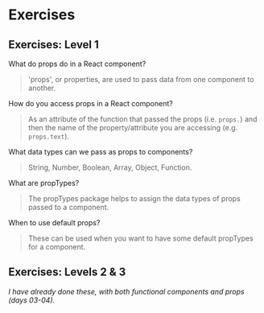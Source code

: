 # Exercises

## Exercises: Level 1

What do props do in a React component?
> 'props', or properties, are used to pass data from one component to another.

How do you access props in a React component?
> As an attribute of the function that passed the props (i.e. `props.`) and then the name of the property/attribute you are accessing (e.g. `props.text`).

What data types can we pass as props to components?
> String, Number, Boolean, Array, Object, Function.

What are propTypes?
> The propTypes package helps to assign the data types of props passed to a component.

When to use default props?
> These can be used when you want to have some default propTypes for a component.

## Exercises: Levels 2 & 3

*I have already done these, with both functional components and props (days 03-04).*
